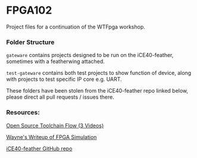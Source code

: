 # FPGA102
Project files for a continuation of the WTFpga workshop.  

### Folder Structure
`gateware` contains projects designed to be run on the iCE40-feather, sometimes with a featherwing attached.

`test-gateware` contains both test projects to show function of device, along with projects to test specific IP core e.g. UART.

These folders have been stolen from the iCE40-feather repo linked below, please direct all pull requests / issues there. 

### Resources:   

[Open Source Toolchain Flow (3 Videos)](https://www.youtube.com/watch?v=A5AHglpfdtQ) 

[Wayne's Writeup of FPGA Simulation](http://blog.waynejohnson.net/doku.php/gtkwave_simulation_for_ice)

[iCE40-feather GitHub repo](https://github.com/joshajohnson/ice40-feather)
